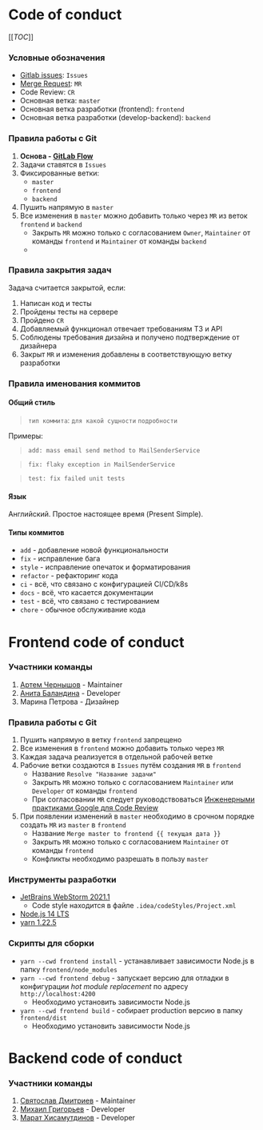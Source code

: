 # Code of conduct

[[_TOC_]]

### Условные обозначения
- [Gitlab issues](https://gitlab.com/temikmax/org-mephi-2.0/-/issues): `Issues`
- [Merge Request](https://gitlab.com/temikmax/org-mephi-2.0/-/merge_requests): `MR`
- Code Review: `CR`
- Основная ветка: `master`
- Основная ветка разработки (frontend): `frontend`
- Основная ветка разработки (develop-backend): `backend`

### Правила работы с Git

1. **Основа - [GitLab Flow](https://docs.gitlab.com/ee/topics/gitlab_flow.html#production-branch-with-gitlab-flow)**
1. Задачи ставятся в `Issues`
1. Фиксированные ветки:
    - `master`
    - `frontend`
    - `backend`
1. Пушить напрямую в `master`
1. Все изменения в `master` можно добавить только через `MR` из веток `frontend` и `backend`
   * Закрыть `MR` можно только с согласованием `Owner`, `Maintainer` от команды `frontend` и `Maintainer` от команды `backend`
   * 

### Правила закрытия задач
Задача считается закрытой, если:
1. Написан код и тесты
1. Пройдены тесты на сервере
1. Пройдено `CR`
1. Добавляемый функционал отвечает требованиям ТЗ и API
1. Соблюдены требования дизайна и получено подтверждение от дизайнера
1. Закрыт `MR` и изменения добавлены в соответствующую ветку разработки

### Правила именования коммитов
#### Общий стиль
> `тип коммита`: `для какой сущности` `подробности`

Примеры:
> `add: mass email send method to MailSenderService`

> `fix: flaky exception in MailSenderService`

> `test: fix failed unit tests`

#### Язык
Английский. Простое настоящее время (Present Simple).

#### Типы коммитов
- `add` - добавление новой функциональности
- `fix` - исправление бага
- `style` - исправление опечаток и форматирования
- `refactor` - рефакторинг кода
- `ci` - всё, что связано с конфигурацией CI/CD/k8s
- `docs` - всё, что касается документации
- `test` - всё, что связано с тестированием
- `chore` - обычное обслуживание кода




# Frontend code of conduct

### Участники команды
1. [Артем Чернышов](https://gitlab.com/ache) - Maintainer
1. [Анита Баландина](https://gitlab.com/anita-balandina) - Developer
1. Марина Петрова - Дизайнер

### Правила работы с Git
1. Пушить напрямую в ветку `frontend` запрещено
1. Все изменения в `frontend` можно добавить только через `MR`
1. Каждая задача реализуется в отдельной рабочей ветке
1. Рабочие ветки создаются в `Issues` путём создания `MR` в `frontend`
    * Название `Resolve "Название задачи"`
    * Закрыть `MR` можно только с согласованием `Maintainer` или `Developer` от команды `frontend`
    * При согласовании `MR` следует руководствоваться [Инженерными практиками Google для Code Review](https://tproger.ru/translations/code-review-a-la-google/)
1. При появлении изменений в `master` необходимо в срочном порядке создать `MR` из `master` в `frontend`
    * Название `Merge master to frontend {{ текущая дата }}`
    * Закрыть `MR` можно только с согласованием `Maintainer` от команды `frontend`
    * Конфликты необходимо разрешать в пользу `master`

### Инструменты разработки
- [JetBrains WebStorm 2021.1](https://www.jetbrains.com/webstorm/)
    - Code style находится в файле `.idea/codeStyles/Project.xml`
- [Node.js 14 LTS](https://nodejs.org/en/)
- [yarn 1.22.5](https://classic.yarnpkg.com/en/docs/install/)

### Скрипты для сборки
- `yarn --cwd frontend install` - устанавливает зависимости Node.js в папку `frontend/node_modules`
- `yarn --cwd frontend debug` - запускает версию для отладки в конфигурации *hot module replacement* по адресу `http://localhost:4200`
    - Необходимо установить зависимости Node.js 
- `yarn --cwd frontend build` - собирает production версию в папку `frontend/dist`
    - Необходимо установить зависимости Node.js




# Backend code of conduct
### Участники команды
1. [Святослав Дмитриев](https://gitlab.com/sodmitriev) - Maintainer
1. [Михаил Григорьев](https://gitlab.com/grigorevmp) - Developer
1. [Марат Хисамутдинов](https://gitlab.com/marat.ai) - Developer